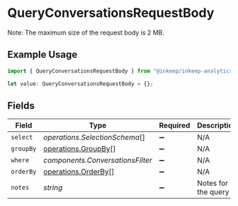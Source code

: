 # QueryConversationsRequestBody

Note: The maximum size of the request body is 2 MB.

## Example Usage

```typescript
import { QueryConversationsRequestBody } from "@inkeep/inkeep-analytics/models/operations";

let value: QueryConversationsRequestBody = {};
```

## Fields

| Field                                                      | Type                                                       | Required                                                   | Description                                                |
| ---------------------------------------------------------- | ---------------------------------------------------------- | ---------------------------------------------------------- | ---------------------------------------------------------- |
| `select`                                                   | *operations.SelectionSchema*[]                             | :heavy_minus_sign:                                         | N/A                                                        |
| `groupBy`                                                  | [operations.GroupBy](../../models/operations/groupby.md)[] | :heavy_minus_sign:                                         | N/A                                                        |
| `where`                                                    | *components.ConversationsFilter*                           | :heavy_minus_sign:                                         | N/A                                                        |
| `orderBy`                                                  | [operations.OrderBy](../../models/operations/orderby.md)[] | :heavy_minus_sign:                                         | N/A                                                        |
| `notes`                                                    | *string*                                                   | :heavy_minus_sign:                                         | Notes for the query                                        |